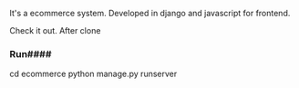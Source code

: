 
It's a ecommerce system. Developed in django and javascript for frontend. 

Check it out.
After clone 
### Run####
cd ecommerce
python manage.py runserver
